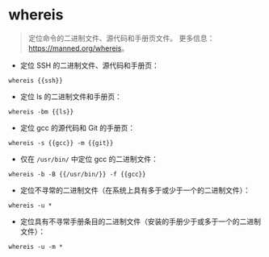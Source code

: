 # whereis

> 定位命令的二进制文件、源代码和手册页文件。
> 更多信息：<https://manned.org/whereis>。

- 定位 SSH 的二进制文件、源代码和手册页：

`whereis {{ssh}}`

- 定位 ls 的二进制文件和手册页：

`whereis -bm {{ls}}`

- 定位 gcc 的源代码和 Git 的手册页：

`whereis -s {{gcc}} -m {{git}}`

- 仅在 `/usr/bin/` 中定位 gcc 的二进制文件：

`whereis -b -B {{/usr/bin/}} -f {{gcc}}`

- 定位不寻常的二进制文件（在系统上具有多于或少于一个的二进制文件）：

`whereis -u *`

- 定位具有不寻常手册条目的二进制文件（安装的手册少于或多于一个的二进制文件）：

`whereis -u -m *`